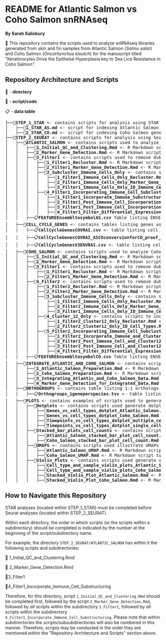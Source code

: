 # README for Atlantic Salmon vs Coho Salmon snRNAseq

**By Sarah Salisbury**

&#x1F4D8; This repository contains the scripts used to analyze snRNAseq libraries generated from skin and fin samples from Atlantic Salmon (_Salmo salar_) and Coho Salmon (_Oncorhynchus kisutch_) for the manuscript titled "Keratinocytes Drive the Epithelial Hyperplasia key to Sea Lice Resistance in Coho Salmon".

## Repository Architecture and Scripts


&#128194; - **directory**

&#128195; - **script/code**

&#128203; - **data table**

<pre>
├──&#128194;<b>STEP_1_STAR</b> <- contains scripts for analysis using STAR
│   ├──&#128195;<b>1_STAR_AS.md</b> <- script for indexing Atlantic Salmon genome and mapping Atlantic Salmon snRNAseq libraries with STAR
│   ├──&#128195;<b>2_STAR_CO.md</b> <- script for indexing Coho Salmon genome and mapping Coho Salmon snRNAseq libraries with STAR
├──&#128194;<b>STEP_2_SEURAT</b> <- contains scripts for analysis using Seurat
│   ├──&#128194;<b>ATLANTIC_SALMON</b> <- contains scripts used to analyze Atlantic Salmon samples and generate cell clustering for this species
│   │   ├──&#128195;<b>1_Initial_QC_and_Clustering.Rmd</b> <- R Markdown script to do initial QC and cell clustering for Atlantic Salmon samples
│   │   ├──&#128195;<b>2_Marker_Gene_Detection.Rmd</b> <- R Markdown script to identify marker genes for each cell type from initial clustering
│   │   ├──&#128194;<b>3_Filter1</b> <- contains scripts used to remove dubious clusters after initial clustering and then recluster remaining cells
│   │   │   ├──&#128195;<b>1_Filter1_Recluster.Rmd</b> <- R Markdown script to remove dubious clusters after initial clustering and then recluster remaining cells
│   │   │   ├──&#128195;<b>2_Filter1_Marker_Gene_Detection.Rmd</b> <- R Markdown script to identify marker genes for each cell type after filtering and reclustering cells
│   │   │   ├──&#128194;<b>3_Subcluster_Immune_Cells_Only</b> <- contains scripts to subcluster those clusters identified as immune cells
│   │   │   │   ├──&#128195;<b>1_Filter1_Immune_Cells_Only_Recluster.Rmd</b> <- R Markdown script to take only immune cells and recluster them
│   │   │   │   ├──&#128195;<b>2_Filter1_Immune_Cells_Only_Marker_Gene_Detection.Rmd</b> <- R Markdown script to identify marker genes for each cell type after reclustering immune cells
│   │   │   │   ├──&#128195;<b>3_Filter1_Immune_Cells_Only_ID_Immune_Cell_Types.Rmd</b> <- R Markdown script to generate list of cell barcodes for each cell type after reclustering immune cells
│   │   │   ├──&#128194;<b>4_Filter1_Incorporating_Immune_Cell_Subclustering</b> <- contains scripts to incorporate immune cell subclusters into larger Seurat object with all other cell types
│   │   │   │   ├──&#128195;<b>1_Filter1_Incorporate_Immune_Substructuring_Cell_Types.Rmd</b> <- R Markdown script to assign immune cells to appropriate subcluster ID within the larger Seurat object containing all cell types
│   │   │   │   ├──&#128195;<b>2_Filter1_Post_Immune_Cell_Incorporation_Marker_Gene_Detection.Rmd</b> <- R Markdown script to identify marker genes for each cell type after incorporating immune cell subclusters
│   │   │   │   ├──&#128195;<b>3_Filter1_Post_Immune_Cell_Incorporation_Differential_Expression.Rmd</b> <- R Markdown script to generate lists of differentially expressed genes between the control and each infection time point for each cell type
│   │   │   │   ├──&#128195;<b>4_Filter1_Filter_Differential_Expression_Results.Rmd</b> <- R Markdown script to filter genes identified as differentially expressed
│   │   ├──&#128203;<b>FEATUREEnsembltosymbolAS.csv</b> Table listing ENSEMBL ID (V1) and Seurat-assigned gene symbol (V2)
│   ├──&#128194;<b>CELL_CYCLE_GENES</b> <- contains tables listing genes used for Cell Cycle Scoring analyses
│   │   ├──&#128203;<b>CellCycleGenesCOVRAI.csv</b> <- table listing cell cycle genes used for Seurat analyses of Coho Salmon samples only
│   │   ├──&#128203;<b>CellCycleGenesCOVRAI_ASCOconversionforCO_proof_final.csv</b> <- table listing cell cycle genes used for Seurat analyses of Coho Salmon samples in preparation for integrating Atlantic Salmon and Coho Salmon samples together
│   │   ├──&#128203;<b>CellCycleGenesV3ENVRAI.csv</b> <- table listing cell cycle genes used for Seurat analyses of Atlantic Salmon samples only
│   ├──&#128194;<b>COHO_SALMON</b> <- contains scripts used to analyze Coho Salmon samples and generate cell clustering for this species
│   │   ├──&#128195;<b>1_Initial_QC_and_Clustering.Rmd</b> <- R Markdown script to do initial QC and cell clustering for Atlantic Salmon samples
│   │   ├──&#128195;<b>2_Marker_Gene_Detection.Rmd</b> <- R Markdown script to identify marker genes for each cell type from initial clustering
│   │   ├──&#128194;<b>3_Filter1</b> <- contains scripts used to remove dubious clusters after initial clustering and then recluster remaining cells
│   │   │   ├──&#128195;<b>1_Filter1_Recluster.Rmd</b> <- R Markdown script to remove dubious clusters after initial clustering and then recluster remaining cells
│   │   │   ├──&#128195;<b>2_Filter1_Marker_Gene_Detection.Rmd</b> <- R Markdown script to identify marker genes for each cell type after filtering and reclustering cells
│   │   ├──&#128194;<b>4_Filter2</b> <- contains scripts used to remove dubious clusters after Filter1 and then recluster remaining cells
│   │   │   ├──&#128195;<b>1_Filter2_Recluster.Rmd</b> <- R Markdown script to remove dubious clusters after first filtration and then recluster remaining cells
│   │   │   ├──&#128195;<b>2_Filter2_Marker_Gene_Detection.Rmd</b> <- R Markdown script to identify marker genes for each cell type after filtering and reclustering cells
│   │   │   ├──&#128194;<b>3_Subcluster_Immune_Cells_Only</b> <- contains scripts to subcluster those clusters identified as immune cells
│   │   │   │   ├──&#128195;<b>1_Filter2_Immune_Cells_Only_Recluster.Rmd</b> <- R Markdown script to take only immune cells and recluster them
│   │   │   │   ├──&#128195;<b>2_Filter2_Immune_Cells_Only_Marker_Gene_Detection.Rmd</b> <- R Markdown script to identify marker genes for each cell type after reclustering immune cells
│   │   │   │   ├──&#128195;<b>3_Filter1_Immune_Cells_Only_ID_Immune_Cell_Types.Rmd</b> <- R Markdown script to generate list of cell barcodes for each cell type after reclustering immune cells
│   │   │   ├──&#128194;<b>4_Cluster_12_Only</b> <- contains scripts to incorporate subcluster cluster 12
│   │   │   │   ├──&#128195;<b>1_Filter2_Cluster12_Only_Recluster.Rmd</b> <- R Markdown script to take only cluster 12 cells and recluster them
│   │   │   │   ├──&#128195;<b>2_Filter2_Cluster12_Only_ID_Cell_Types.Rmd</b> <- R Markdown script to identify marker genes for each cell type after reclustering cluster 12 cells
│   │   │   ├──&#128194;<b>5_Filter2_Incorporating_Immune_Cell_Subclustering</b> <- contains scripts to incorporate immune cell subclusters into larger Seurat object with all other cell types
│   │   │   │   ├──&#128195;<b>1_Filter2_Incorporate_Immune_and_Cluster12_Substructuring_Cell_Types.Rmd</b> <- R Markdown script to assign immune cells and cluster 12 cells to subcluster ID within the larger Seurat object containing all cell types
│   │   │   │   ├──&#128195;<b>2_Filter2_Post_Immune_Cell_and_Cluster12_Incorporation_Marker_Gene_Detection.Rmd</b> <- R Markdown script to identify marker genes for each cell type after incorporating immune cell and cluster 12 cell subclusters
│   │   │   │   ├──&#128195;<b>3_Filter2_Post_Immune_Cell_and_Cluster12_Incorporation_Differential_Expression.Rmd</b> <- R Markdown script to generate lists of differentially expressed genes between the control and each infection time point for each cell type
│   │   │   │   ├──&#128195;<b>4_Filter1_Filter_Differential_Expression_Results.Rmd</b> <- R Markdown script to filter genes identified as differentially expressed
│   │   ├──&#128203;<b>FEATUREEnsembltosymbolCO.csv</b> Table listing ENSEMBL ID (V1) and Seurat-assigned gene symbol (V2)
│   ├──&#128194;<b>INTEGRATE_ATLANTIC_AND_COHO_SALMON</b> <- contains scripts used to analyze Atlantic Salmon and Coho Salmon samples together and generate cell clustering combining cells from both species
│   │   ├──&#128195;<b>1_Atlantic_Salmon_Preparation.Rmd</b> <- R Markdown script to do initial QC and cell clustering for Atlantic Salmon samples
│   │   ├──&#128195;<b>2_Coho_Salmon_Preparation.Rmd</b> <- R Markdown script to identify marker genes for each cell type from initial clustering
│   │   ├──&#128195;<b>3_Integrating_Atlantic_and_Coho_Salmon_Data.Rmd</b> <- contains scripts used to remove dubious clusters after initial clustering and then recluster remaining cells
│   │   ├──&#128195;<b>4_Marker_Gene_Detection_for_Integrated_Data.Rmd</b> <- contains scripts used to remove dubious clusters after initial clustering and then recluster remaining cells
│   ├──&#128194;<b>ORTHOGROUPS</b> <- contains table listing 1:1 orthologs between Atlantic Salmon and Coho Salmon
│   │   ├──&#128203;<b>Orthogroups_1geneperspecies.tsv</b> <- table listing 1:1 orthologs between Atlantic Salmon and Coho Salmon
│   ├──&#128194;<b>PLOTS</b> <- contains examples of scripts used to generate various types of plots to illustrate data
│   │   ├──&#128194;<b>Dotplots</b> <- contains scripts used generate dotplot figures
│   │   │   ├──&#128195;<b>Genes_vs_cell_types_dotplot_Atlantic_Salmon.Rmd</b> <- R Markdown script to generate dotplot of gene expression of a list of genes in all cell types in Atlantic Salmon
│   │   │   ├──&#128195;<b>Genes_vs_cell_types_dotplot_Coho_Salmon.Rmd</b> <- R Markdown script to generate dotplot of gene expression of a list of genes in all cell types in Coho Salmon
│   │   │   ├──&#128195;<b>Timepoints_vs_cell_types_dotplot_multiple_cell_types.Rmd</b> <- R Markdown script to generate dotplot comparing gene expression of a given gene at each timepoint and in multiple cell types
│   │   │   ├──&#128195;<b>Timepoints_vs_cell_types_dotplot_single_cell_type.Rmd</b> <- R Markdown script to generate dotplot comparing gene expression of a given gene at each timepoint and in a single cell type
│   │   ├──&#128194;<b>Stacked_bar_plots_cell_counts</b> <- contains scripts used generate bar plots illustrating the number of cells from each sample in a particular cell type
│   │   │   ├──&#128195;<b>Atlantic_Salmon_stacked_bar_plot_cell_count.Rmd</b> <- R Markdown script to generate bar plot illustrating the number of cells from each Atlantic Salmon sample in a particular cell type
│   │   │   ├──&#128195;<b>Coho_Salmon_stacked_bar_plot_cell_count.Rmd</b> <- R Markdown script to generate bar plot illustrating the number of cells from each Coho Salmon sample in a particular cell type
│   │   ├──&#128194;<b>UMAPS</b> <- contains scripts used illustrate UMAPs of cell types
│   │   │   ├──&#128195;<b>Atlantic_Salmon_UMAP.Rmd</b> <- R Markdown script to generate UMAP plot for Atlantic Salmon samples
│   │   │   ├──&#128195;<b>Coho_Salmon_UMAP.Rmd</b> <- R Markdown script to generate UMAP plot for Coho Salmon samples
│   │   ├──&#128194;<b>Violin_Plots</b> <- contains scripts used generate various violin plots (of gene expression, umi/feature counts, etc.)
│   │   │   ├──&#128195;<b>Cell_type_and_sample_violin_plots_Atlantic_Salmon.Rmd</b> <- R Markdown script to generate violin plots of umi/feature counts per cell type/sample and the expression per cell type of the top 20 marker genes for each cell type using Atlantic Salmon samples
│   │   │   ├──&#128195;<b>Cell_type_and_sample_violin_plots_Coho_Salmon.Rmd</b> <- R Markdown script to generate violin plots of umi/feature counts per cell type/sample and the expression per cell type of the top 20 marker genes for each cell type using Coho Salmon samples
│   │   │   ├──&#128195;<b>Stacked_Violin_Plot_Atlantic_Salmon.Rmd</b> <- R Markdown script to generate multiple violin plots of the expression of a list of genes in all Atlantic Salmon cell types
│   │   │   ├──&#128195;<b>Stacked_Violin_Plot_Coho_Salmon.Rmd</b> <- R Markdown script to generate multiple violin plots of the expression of a list of genes in all Coho Salmon cell types
</pre>

## How to Navigate this Repository

STAR analyses (located within STEP_1_STAR) must be completed before Seurat analyses (located within STEP_2_SEURAT).

Within each directory, the order in which scripts (or the scripts within a subdirectory) should be completed is indicated by the number at the beginning of the script/subdirectory name.

For example, the directory ```STEP_2_SEURAT/ATLANTIC_SALMON``` has within it the following scripts and subdirectories:

&#128195; 1_Initial_QC_and_Clustering.Rmd

&#128195; 2_Marker_Gene_Detection.Rmd

&#128194;3_Filter1

&#128194;4_Filter1_Incorporate_Immune_Cell_Substructuring

Therefore, for this directory, script ```1_Initial_QC_and_Clustering.Rmd``` should be completed first, followed by the script ```2_Marker_Gene_Detection.Rmd```, followed by _all_ scripts within the subdirectory ```3_Filter1```, followed by _all_ scripts within the subdirectory ```4_Filter1_Incorporate_Immune_Cell_Substructuring```. Please note that within subdirectories the scripts/subsubdirectories will also be numbered in this manner. Therefore, scripts may be conducted in the order they are mentioned within the "Repository Architecture and Scripts" section above.
